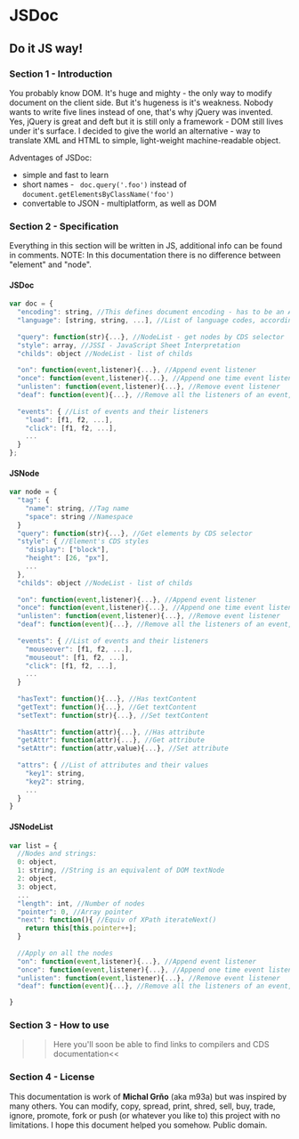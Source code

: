 # JSDoc

## Do it JS way!

### Section 1 - Introduction
You probably know DOM. It's huge and mighty - the only way to modify document on the client side. But it's hugeness is it's weakness. Nobody wants to write five lines instead of one, that's why jQuery was invented.  
Yes, jQuery is great and deft but it is still only a framework - DOM still lives under it's surface. I decided to give the world an alternative - way to translate XML and HTML to simple, light-weight machine-readable object.  

Adventages of JSDoc:
* simple and fast to learn
* short names - ` doc.query('.foo')` instead of `document.getElementsByClassName('foo')`
* convertable to JSON - multiplatform, as well as DOM

### Section 2 - Specification
Everything in this section will be written in JS, additional info can be found in comments.
NOTE: In this documentation there is no difference between "element" and "node".

#### JSDoc
```js
var doc = {
  "encoding": string, //This defines document encoding - has to be an ASCII string
  "language": [string, string, ...], //List of language codes, according to BCP 47 standard
  
  "query": function(str){...}, //NodeList - get nodes by CDS selector
  "style": array, //JSSI - JavaScript Sheet Interpretation
  "childs": object //NodeList - list of childs
  
  "on": function(event,listener){...}, //Append event listener
  "once": function(event,listener){...}, //Append one time event listener
  "unlisten": function(event,listener){...}, //Remove event listener
  "deaf": function(event){...}, //Remove all the listeners of an event, omitting first value will remove all the listeners of all the events
  
  "events": { //List of events and their listeners
    "load": [f1, f2, ...],
    "click": [f1, f2, ...],
    ...
  }
};
```

#### JSNode
```js
var node = {
  "tag": {
    "name": string, //Tag name
    "space": string //Namespace
  }
  "query": function(str){...}, //Get elements by CDS selector
  "style": { //Element's CDS styles
    "display": ["block"],
    "height": [26, "px"],
    ...
  },
  "childs": object //NodeList - list of childs
  
  "on": function(event,listener){...}, //Append event listener
  "once": function(event,listener){...}, //Append one time event listener
  "unlisten": function(event,listener){...}, //Remove event listener
  "deaf": function(event){...}, //Remove all the listeners of an event, omitting first value will remove all the listeners of all the events
  
  "events": { //List of events and their listeners
    "mouseover": [f1, f2, ...],
    "mouseout": [f1, f2, ...],
    "click": [f1, f2, ...],
    ...
  }
  
  "hasText": function(){...}, //Has textContent
  "getText": function(){...}, //Get textContent
  "setText": function(str){...}, //Set textContent
  
  "hasAttr": function(attr){...}, //Has attribute
  "getAttr": function(attr){...}, //Get attribute
  "setAttr": function(attr,value){...}, //Set attribute
  
  "attrs": { //List of attributes and their values
    "key1": string,
    "key2": string,
    ...
  }
}
```

#### JSNodeList
```js
var list = {
  //Nodes and strings:
  0: object,
  1: string, //String is an equivalent of DOM textNode
  2: object,
  3: object,
  ...
  "length": int, //Number of nodes
  "pointer": 0, //Array pointer
  "next": function(){ //Equiv of XPath iterateNext()
    return this[this.pointer++];
  }
  
  //Apply on all the nodes
  "on": function(event,listener){...}, //Append event listener
  "once": function(event,listener){...}, //Append one time event listener
  "unlisten": function(event,listener){...}, //Remove event listener
  "deaf": function(event){...}, //Remove all the listeners of an event, omitting first value will remove all the listeners of all the events

}
```

### Section 3 - How to use
>>Here you'll soon be able to find links to compilers and CDS documentation<<

### Section 4 - License
This documentation is work of **Michal Grňo** (aka m93a) but was inspired by many others. You can modify, copy, spread, print, shred, sell, buy, trade, ignore, promote, fork or push (or whatever you like to) this project with no limitations. I hope this document helped you somehow.
Public domain.
